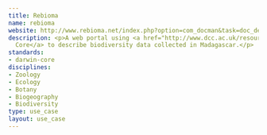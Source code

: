 ```yaml
---
title: Rebioma
name: rebioma
website: http://www.rebioma.net/index.php?option=com_docman&task=doc_details&gid=57&Itemid=17&lang=en
description: <p>A web portal using <a href="http://www.dcc.ac.uk/resources/metadata-standards/darwin-core">Darwin
  Core</a> to describe biodiversity data collected in Madagascar.</p>
standards:
- darwin-core
disciplines:
- Zoology
- Ecology
- Botany
- Biogeography
- Biodiversity
type: use_case
layout: use_case
---
```


